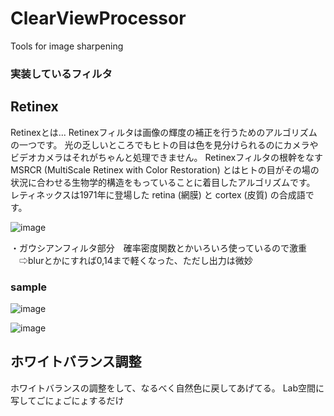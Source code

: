 # ClearViewProcessor
Tools for image sharpening

### 実装しているフィルタ

## Retinex
Retinexとは...
Retinexフィルタは画像の輝度の補正を行うためのアルゴリズムの一つです。 光の乏しいところでもヒトの目は色を見分けられるのにカメラやビデオカメラはそれがちゃんと処理できません。 
Retinexフィルタの根幹をなすMSRCR (MultiScale Retinex with Color Restoration) とはヒトの目がその場の状況に合わせる生物学的構造をもっていることに着目したアルゴリズムです。 
レティネックスは1971年に登場した retina (網膜) と cortex (皮質) の合成語です。

![image](https://github.com/suke-toudara/ClearViewProcessor/assets/82552894/7b666ff5-b0c7-4e8f-a816-90103827aaa4)


・ガウシアンフィルタ部分　確率密度関数とかいろいろ使っているので激重
　⇨blurとかにすれば0,14まで軽くなった、ただし出力は微妙


### sample
![image](https://github.com/suke-toudara/ClearViewProcessor/assets/82552894/27f40a1a-6ce0-47ae-8e88-c492fec0754a)


 ![image](https://github.com/suke-toudara/ClearViewProcessor/assets/82552894/930ea1b3-872f-492f-b263-be37af2d1ce9)

## ホワイトバランス調整
ホワイトバランスの調整をして、なるべく自然色に戻してあげてる。
Lab空間に写してごにょごにょするだけ


